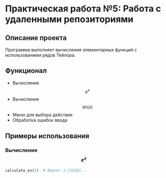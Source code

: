 # Практическая работа №5: Работа с удаленными репозиториями

## Описание проекта
Программа выполняет вычисления элементарных функций с использованием рядов Тейлора.

## Функционал
- Вычисление $$e^x$$
- Вычисление $$\text{sh}(x)$$
- Меню для выбора действия
- Обработка ошибок ввода

## Примеры использования
### Вычисление $$e^x$$
```python
calculate_ex(1)  # Вернет 2.718281...